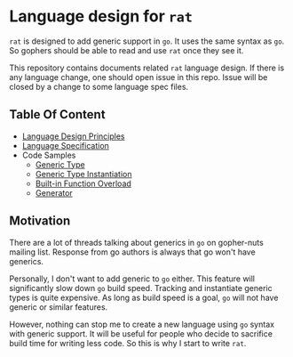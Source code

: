 # Language design for `rat` #

`rat` is designed to add generic support in `go`. It uses the same syntax as `go`. So gophers should be able to read and use `rat` once they see it.

This repository contains documents related `rat` language design. If there is any language change, one should open issue in this repo. Issue will be closed by a change to some language spec files.

## Table Of Content ##

* [Language Design Principles](https://github.com/go-rat/language-design/blob/master/principles.md)
* [Language Specification](https://github.com/go-rat/language-design/blob/master/spec.md)
* Code Samples
  * [Generic Type](https://github.com/go-rat/language-design/blob/master/sample_generic_type.md)
  * [Generic Type Instantiation](https://github.com/go-rat/language-design/blob/master/sample_generic_instantiation.md)
  * [Built-in Function Overload](https://github.com/go-rat/language-design/blob/master/sample_overload.md)
  * [Generator](https://github.com/go-rat/language-design/blob/master/sample_generator.md)

## Motivation ##

There are a lot of threads talking about generics in `go` on gopher-nuts mailing list. Response from go authors is always that go won't have generics.

Personally, I don't want to add generic to `go` either. This feature will significantly slow down `go` build speed. Tracking and instantiate generic types is quite expensive. As long as build speed is a goal, `go` will not have generic or similar features.

However, nothing can stop me to create a new language using `go` syntax with generic support. It will be useful for people who decide to sacrifice build time for writing less code. So this is why I start to write `rat`.
